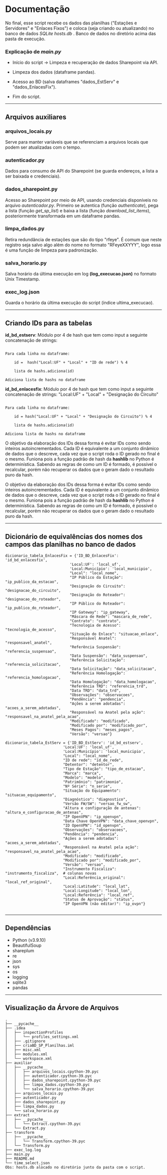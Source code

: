 # Documentação

No final, esse script recebe os dados das planilhas ("Estações e Servidores" e "Enlaces Fixos") e coloca (seja criando ou atualizando) no banco de dados *SQLite hosts.db* . Banco de dados no diretório acima das pasta de execução.

### Explicação de *main.py*

- Início do script -> Limpeza e recuperação de dados Sharepoint via API.

- Limpeza dos dados (dataframe pandas).

- Acesso ao BD (salva dataframes "dados_EstServ" e "dados_EnlacesFix").

- Fim do script. 

----

## Arquivos auxiliares

### arquivos_locais.py

Serve para manter variáveis que se referenciam a arquivos locais que podem ser atualizadas com o tempo.

### autenticador.py

Dados para consumo de API do Sharepoint (se guarda endereços, a lista a ser baixada e credenciais). 

### dados_sharepoint.py

Acesso ao Sharepoint por meio de API, usando credenciais disponíveis no arquivo *autenticador.py*. 
Primeiro se autentica (função *authenticate*), pega a lista (função *get_sp_list*) e baixa a lista (função *download_list_items*), posteriormente transformada em um dataframe pandas.

### limpa_dados.py

Retira redundância de estações que são do tipo "rfeye". É comum que neste registro seja salvo algo além do nome no formato "RFeyeXXYYY", logo essa é uma função de limpeza para padronização. 

### salva_horario.py

Salva horário da última execução em log __(log_execucao.json)__ no formato Unix Timestamp.

### exec_log.json

Guarda o horário da última execução do script (índice ultima_execucao). 

----

## Criando IDs para as tabelas

__id_bd_estserv__: Módulo por 4 de hash que tem como input a seguinte concatenação de strings: 

````

Para cada linha no dataframe:
    
    id =  hash("Local:UF" + "Local" + "ID de rede") % 4

    lista de hashs.adiciona(id)

Adiciona lista de hashs no dataframe 

````

__id_bd_enlacesfix__: Módulo por 4 de hash que tem como input a seguinte concatenação de strings: "Local:UF" + "Local" + "Designação do Circuito"

````

Para cada linha no dataframe:
    
    id = hash("Local:UF" + "Local" + "Designação do Circuito") % 4

    lista de hashs.adiciona(id)

Adiciona lista de hashs no dataframe 

````

O objetivo da elaboração dos IDs dessa forma é evitar IDs como sendo inteiros autoincrementados. Cada ID é equivalente a um conjunto dinâmico de dados que o descreve, cada vez que o script roda o ID gerado no final é o mesmo. Funiona pois a função padrão de hash da **hashlib** no Python é determinística. Sabendo as regras de como um ID é formado, é possível o recalcular, porém não recuperar os dados que o geram dado o resultado puro da hash. 

O objetivo da elaboração dos IDs dessa forma é evitar IDs como sendo inteiros autoincrementados. Cada ID é equivalente a um conjunto dinâmico de dados que o descreve, cada vez que o script roda o ID gerado no final é o mesmo. Funiona pois a função padrão de hash da **hashlib** no Python é determinística. Sabendo as regras de como um ID é formado, é possível o recalcular, porém não recuperar os dados que o geram dado o resultado puro da hash. 

----

## Dicionário de equivalências dos nomes dos campos das planilhas no banco de dados

````
dicionario_tabela_EnlacesFix = {'ID_BD_EnlacesFix': 'id_bd_enlacesfix',
                             'Local:UF': 'local_uf',
                             'Local:Município': 'local_municipio',
                             "Local": "local_nome",
                             "IP Público da Estação": "ip_publico_da_estacao",
                             "Designação do Circuito": "designacao_do_circuito",
                             "Designação do Roteador": "designacao_do_roteador",
                             "IP Público do Roteador": "ip_publico_do_roteador",
                             "IP Gateway": "ip_gateway",
                             "Máscara de Rede": "mascara_de_rede",
                             "Contrato": "contrato",
                             "Tecnologia de Acesso": "tecnologia_de_acesso",
                             "Situação do Enlace": "situacao_enlace",
                             "Responsável Anatel": "responsavel_anatel",
                             "Referência Suspensão": "referencia_suspensao",
                             "Data Suspensão": "data_suspensao",
                             "Referência Solicitação": "referencia_solicitacao",
                             "Data Solicitação": "data_solicitacao",
                             "Referência Homologação": "referencia_homologacao",
                             "Data Homologação": "data_homologacao",
                             "Referência TRD": "referencia_trd",
                             "Data TRD": "data_trd",
                             "Observações": "observacoes",
                             "Pendência": "pendencia",
                             "Ações a serem adotadas": "acoes_a_serem_adotadas",
                             "Responsável na Anatel pela ação": "responsavel_na_anatel_pela_acao",
                             "Modificado": "modificado",
                             "Modificado por": "modificado_por",
                             "Meses Pagos": "meses_pagos",
                             "Versão": "versao"}
                             
dicionario_tabela_EstServ = {'ID_BD_EstServ': 'id_bd_estserv',
                          'Local:UF': 'local_uf',
                          'Local:Município': 'local_municipio',
                          "Local": "local_nome",
                          "ID de rede": "id_de_rede",
                          "Detentor": "detentor",
                          "Tipo de Estação": "tipo_de_estacao",
                          "Marca": "marca",
                          "Modelo": "modelo",
                          "Patrimônio": "patrimonio",
                          "Nº Série": "n_serie",
                          "Situação do Equipamento": "situacao_equipamento",
                          "Diagnóstico": "diagnostico",
                          "Versão FW/SW": "versao_fw_sw",
                          "Altura e configuração de antenas": "altura_e_configuracao_de_antenas",
                          "IP OpenVPN": "ip_openvpn",
                          "Data Chave OpenVPN": "data_chave_openvpn",
                          "ID OpenVPN": "id_openvpn",
                          "Observações": "observacoes",
                          "Pendência": "pendencia",
                          "Ações a serem adotadas": "acoes_a_serem_adotadas",
                          "Responsável na Anatel pela ação": "responsavel_na_anatel_pela_acao",
                          "Modificado": "modificado",
                          "Modificado por": "modificado_por",
                          "Versão": "versao",
                          "Instrumento Fiscaliza": "instrumento_fiscaliza",  # colunas novas
                          "Local:Referência_original": "local_ref_original",
                          "Local:Latitude": "local_lat",
                          "Local:Longitude": "local_lon",
                          "Local:Referência": "local_ref",
                          "Status de Aprovação": "status",
                          "IP OpenVPN (não editar)": "ip_ovpn"}
                             
````

----

## Dependências

- Python (v3.9.10)
- BeautifulSoup
- shareplum
- re
- json 
- sys
- os
- logging
- sqlite3
- pandas

----

## Visualização da Árvore de Arquivos

````
.
├── __pycache__
├── .idea
│   ├── inspectionProfiles
│   │   └── profiles_settings.xml
│   ├── .gitignore
│   ├── criaBD_SP_Planilhas.iml
│   ├── misc.xml
│   ├── modules.xml
│   └── workspace.xml
├── auxiliar
│   ├── __pycache__
│   │   ├── arquivos_locais.cpython-39.pyc
│   │   ├── autenticador.cpython-39.pyc
│   │   ├── dados_sharepoint.cpython-39.pyc
│   │   ├── limpa_dados.cpython-39.pyc
│   │   └── salva_horario.cpython-39.pyc
│   ├── arquivos_locais.py
│   ├── autenticador.py
│   ├── dados_sharepoint.py
│   ├── limpa_dados.py
│   └── salva_horario.py
├── extract
│   ├── __pycache__
│   │   └── Extract.cpython-39.pyc
│   └── Extract.py
├── transform
│   ├── __pycache__
│   │   └── Transform.cpython-39.pyc
│   └── Transform.py
├── exec_log.log
├── main.py
├── README.md
└── time_select.json
Obs: hosts.db alocado no diretório junto da pasta com o script.
````

